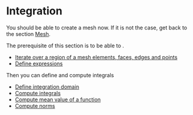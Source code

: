 Integration
===========

You should be able to create a mesh now. If it is not the case, get back to the section [Mesh](mesh.md).

The prerequisite of this section is to be able to .
* [Iterate over a region of a mesh elements, faces, edges and points](Mesh/iterators.md)
* [Define expressions](keywords.md)

Then you can define and compute integrals
* [Define integration domain](Mesh/iterators.md)
* [Compute integrals](Integrals/integrate.md)
* [Compute mean value of a function](Integrals/mean.md)
* [Compute norms](Integrals/norms.md)

